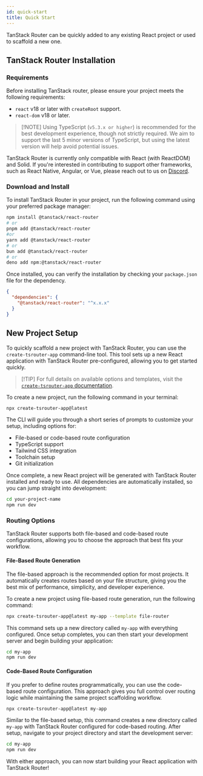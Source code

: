 ```yaml
---
id: quick-start
title: Quick Start
---
```


TanStack Router can be quickly added to any existing React project or used to scaffold a new one.

## TanStack Router Installation

### Requirements

Before installing TanStack router, please ensure your project meets the following requirements:

[//]: # 'Requirements'

- `react` v18 or later with `createRoot` support.
- `react-dom` v18 or later.

[//]: # 'Requirements'

> [!NOTE] Using TypeScript (`v5.3.x or higher`) is recommended for the best development experience, though not strictly required. We aim to support the last 5 minor versions of TypeScript, but using the latest version will help avoid potential issues.

TanStack Router is currently only compatible with React (with ReactDOM) and Solid. If you're interested in contributing to support other frameworks, such as React Native, Angular, or Vue, please reach out to us on [Discord](https://tlinz.com/discord).

### Download and Install

To install TanStack Router in your project, run the following command using your preferred package manager:

[//]: # 'installCommand'

```sh
npm install @tanstack/react-router
# or
pnpm add @tanstack/react-router
#or
yarn add @tanstack/react-router
# or
bun add @tanstack/react-router
# or
deno add npm:@tanstack/react-router
```

[//]: # 'installCommand'

Once installed, you can verify the installation by checking your `package.json` file for the dependency.

[//]: # 'packageJson'

```json
{
  "dependencies": {
    "@tanstack/react-router": "^x.x.x"
  }
}
```

[//]: # 'packageJson'

## New Project Setup

To quickly scaffold a new project with TanStack Router, you can use the `create-tsrouter-app` command-line tool. This tool sets up a new React application with TanStack Router pre-configured, allowing you to get started quickly.

> [!TIP] For full details on available options and templates, visit the [`create-tsrouter-app` documentation](https://github.com/TanStack/create-tsrouter-app/tree/main/cli/create-tsrouter-app).

To create a new project, run the following command in your terminal:

[//]: # 'createAppCommand'

```sh
npx create-tsrouter-app@latest
```

[//]: # 'createAppCommand'

The CLI will guide you through a short series of prompts to customize your setup, including options for:

[//]: # 'CLIPrompts'

- File-based or code-based route configuration
- TypeScript support
- Tailwind CSS integration
- Toolchain setup
- Git initialization

[//]: # 'CLIPrompts'

Once complete, a new React project will be generated with TanStack Router installed and ready to use. All dependencies are automatically installed, so you can jump straight into development:

```sh
cd your-project-name
npm run dev
```

### Routing Options

TanStack Router supports both file-based and code-based route configurations, allowing you to choose the approach that best fits your workflow.

#### File-Based Route Generation

The file-based approach is the recommended option for most projects. It automatically creates routes based on your file structure, giving you the best mix of performance, simplicity, and developer experience.

To create a new project using file-based route generation, run the following command:

[//]: # 'createAppCommandFileBased'

```sh
npx create-tsrouter-app@latest my-app --template file-router
```

[//]: # 'createAppCommandFileBased'

This command sets up a new directory called `my-app` with everything configured. Once setup completes, you can then start your development server and begin building your application:

```sh
cd my-app
npm run dev
```

#### Code-Based Route Configuration

If you prefer to define routes programmatically, you can use the code-based route configuration. This approach gives you full control over routing logic while maintaining the same project scaffolding workflow.

[//]: # 'createAppCommandCodeBased'

```sh
npx create-tsrouter-app@latest my-app
```

[//]: # 'createAppCommandCodeBased'

Similar to the file-based setup, this command creates a new directory called `my-app` with TanStack Router configured for code-based routing. After setup, navigate to your project directory and start the development server:

```sh
cd my-app
npm run dev
```

With either approach, you can now start building your React application with TanStack Router!
